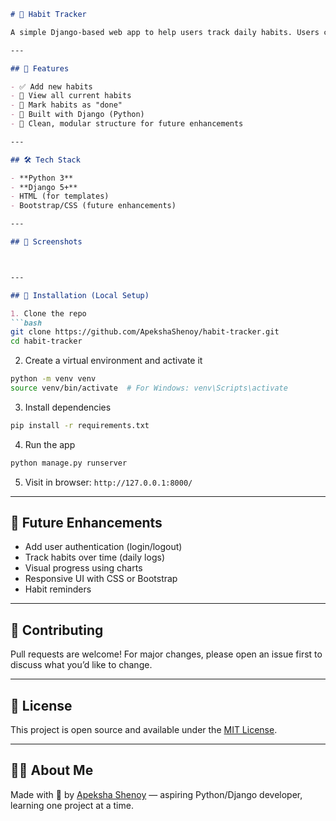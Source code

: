 ````markdown
# 🧠 Habit Tracker

A simple Django-based web app to help users track daily habits. Users can add habits, view their status, and mark them as done — a great starting point for anyone getting into Python and Django development.

---

## 🚀 Features

- ✅ Add new habits
- 👀 View all current habits
- 📌 Mark habits as "done"
- 🔧 Built with Django (Python)
- 🧱 Clean, modular structure for future enhancements

---

## 🛠️ Tech Stack

- **Python 3**
- **Django 5+**
- HTML (for templates)
- Bootstrap/CSS (future enhancements)

---

## 📸 Screenshots



---

## 🔧 Installation (Local Setup)

1. Clone the repo  
```bash
git clone https://github.com/ApekshaShenoy/habit-tracker.git
cd habit-tracker
````

2. Create a virtual environment and activate it

```bash
python -m venv venv
source venv/bin/activate  # For Windows: venv\Scripts\activate
```

3. Install dependencies

```bash
pip install -r requirements.txt
```

4. Run the app

```bash
python manage.py runserver
```

5. Visit in browser: `http://127.0.0.1:8000/`

---

## 🌱 Future Enhancements

* Add user authentication (login/logout)
* Track habits over time (daily logs)
* Visual progress using charts
* Responsive UI with CSS or Bootstrap
* Habit reminders

---

## 🤝 Contributing

Pull requests are welcome! For major changes, please open an issue first to discuss what you’d like to change.

---

## 📄 License

This project is open source and available under the [MIT License](LICENSE).

---

## 🙋‍♀️ About Me

Made with 💜 by [Apeksha Shenoy](https://github.com/ApekshaShenoy) — aspiring Python/Django developer, learning one project at a time.

```
